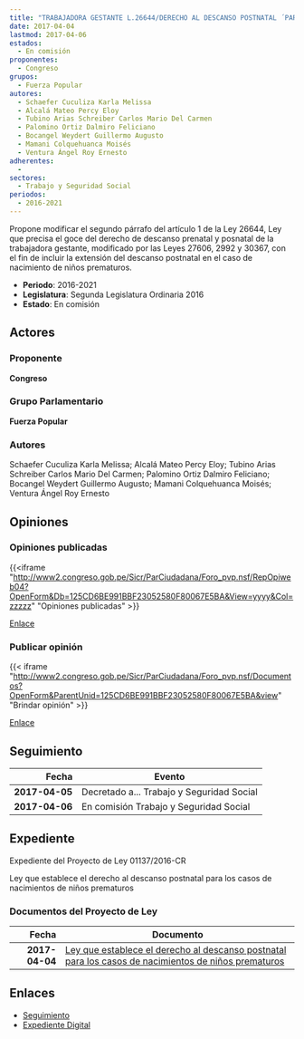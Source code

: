 ```yaml
---
title: "TRABAJADORA GESTANTE L.26644/DERECHO AL DESCANSO POSTNATAL ´PARA LOS CASOS DE NACIMIENTOS DE NIÑOS PREMATUROS"
date: 2017-04-04
lastmod: 2017-04-06
estados: 
  - En comisión
proponentes: 
  - Congreso
grupos: 
  - Fuerza Popular
autores: 
  - Schaefer Cuculiza Karla Melissa
  - Alcalá Mateo Percy Eloy
  - Tubino Arias Schreiber Carlos Mario Del Carmen
  - Palomino Ortiz Dalmiro Feliciano
  - Bocangel Weydert Guillermo Augusto
  - Mamani Colquehuanca Moisés
  - Ventura Ángel Roy Ernesto
adherentes: 
  - 
sectores: 
  - Trabajo y Seguridad Social
periodos: 
  - 2016-2021
---
```


Propone modificar el segundo párrafo del artículo 1 de la Ley 26644, Ley que precisa el goce del derecho de descanso prenatal y posnatal de la trabajadora gestante, modificado por las Leyes 27606, 2992 y 30367, con el fin de incluir la extensión del descanso postnatal en el caso de nacimiento de niños prematuros.

- **Periodo**: 2016-2021
- **Legislatura**: Segunda Legislatura Ordinaria 2016
- **Estado**: En comisión

## Actores

### Proponente

**Congreso**

### Grupo Parlamentario

**Fuerza Popular**

### Autores

Schaefer Cuculiza Karla Melissa; Alcalá Mateo Percy Eloy; Tubino Arias Schreiber Carlos Mario Del Carmen; Palomino Ortiz Dalmiro Feliciano; Bocangel Weydert Guillermo Augusto; Mamani Colquehuanca Moisés; Ventura Ángel Roy Ernesto


## Opiniones

### Opiniones publicadas

{{<iframe "http://www2.congreso.gob.pe/Sicr/ParCiudadana/Foro_pvp.nsf/RepOpiweb04?OpenForm&Db=125CD6BE991BBF23052580F80067E5BA&View=yyyy&Col=zzzzz" "Opiniones publicadas" >}}

[Enlace](http://www2.congreso.gob.pe/Sicr/ParCiudadana/Foro_pvp.nsf/RepOpiweb04?OpenForm&Db=125CD6BE991BBF23052580F80067E5BA&View=yyyy&Col=zzzzz)
### Publicar opinión

{{< iframe "http://www2.congreso.gob.pe/Sicr/ParCiudadana/Foro_pvp.nsf/Documentos?OpenForm&ParentUnid=125CD6BE991BBF23052580F80067E5BA&view" "Brindar opinión" >}}

[Enlace](http://www2.congreso.gob.pe/Sicr/ParCiudadana/Foro_pvp.nsf/Documentos?OpenForm&ParentUnid=125CD6BE991BBF23052580F80067E5BA&view)

## Seguimiento

| Fecha | Evento |
|------:|--------|
| **2017-04-05** | Decretado a... Trabajo y Seguridad Social|
| **2017-04-06** | En comisión Trabajo y Seguridad Social|


## Expediente

Expediente del Proyecto de Ley 01137/2016-CR

Ley que establece el derecho al descanso postnatal para los casos de nacimientos de niños prematuros


### Documentos del Proyecto de Ley

| Fecha | Documento |
|------:|--------|
| **2017-04-04** | [Ley que establece el derecho al descanso postnatal para los casos de nacimientos de niños prematuros](http://www.leyes.congreso.gob.pe/Documentos/2016_2021/Proyectos_de_Ley_y_de_Resoluciones_Legislativas/PL0113720170404..pdf) |

## Enlaces 

- [Seguimiento](http://www2.congreso.gob.pehttp://www2.congreso.gob.pe/Sicr/TraDocEstProc/CLProLey2016.nsf/f7fff46988ca05b1052578e100829cc7/7e813de279de964d052580f80062f9ce?OpenDocument)
- [Expediente Digital](http://www2.congreso.gob.pehttp://www2.congreso.gob.pe/Sicr/TraDocEstProc/CLProLey2016.nsf/f7fff46988ca05b1052578e100829cc7/7e813de279de964d052580f80062f9ce?OpenDocument&Click=05257FB7005EB655.eb71d0cf91d8294e05256cdf006b5706/$Body/0.1C6C)
